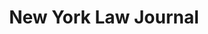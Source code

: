 ---
title: New York Law Journal
logo: '/dist/images/accolades/new-york-law-journal.svg'
awards:
  - title: Overall Expert Witness Provider
    rankYear: '<span><span class="color-gray-dark">#1 -</span> 2017</span><span></span><span></span>'
  - title: Expert Witness Referral Service
    rankYear: '<span><span class="color-gray-dark">#1 -</span> 2017</span><span></span><span></span>'
  - title: Forensic Experts
    rankYear: '<span><span class="color-gray-dark">#1 -</span> 2017</span><span></span><span></span>'
  - title: Accident Reconstruction Experts
    rankYear: '<span><span class="color-gray-dark">#1 -</span> 2017</span><span></span><span></span>'
description: The New York Law Journal is the go-to information source for the entire New York state legal community. The NYLJ provides the latest legal news and analysis, expert columns, special reports, court decisions and up to the minute coverage to keep lawyers in the know.
---